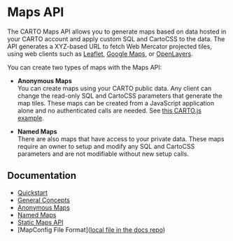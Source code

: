 # Maps API

The CARTO Maps API allows you to generate maps based on data hosted in your CARTO account and apply custom SQL and CartoCSS to the data. The API generates a XYZ-based URL to fetch Web Mercator projected tiles, using web clients such as [Leaflet](http://leafletjs.com), [Google Maps](https://developers.google.com/maps/), or [OpenLayers](http://openlayers.org/).

You can create two types of maps with the Maps API:

- **Anonymous Maps**  
  You can create maps using your CARTO public data. Any client can change the read-only SQL and CartoCSS parameters that generate the map tiles. These maps can be created from a JavaScript application alone and no authenticated calls are needed. See [this CARTO.js example](/carto-engine/carto-js/getting-started/).

- **Named Maps**  
  There are also maps that have access to your private data. These maps require an owner to setup and modify any SQL and CartoCSS parameters and are not modifiable without new setup calls.

## Documentation

* [Quickstart](quickstart.md)
* [General Concepts](general_concepts.md)
* [Anonymous Maps](anonymous_maps.md)
* [Named Maps](named_maps.md)
* [Static Maps API](static_maps_api.md)
* [MapConfig File Format]([local file in the docs repo](https://github.com/CartoDB/docs/blob/master/_app/_mapsapi/06-mapconfig.md))

